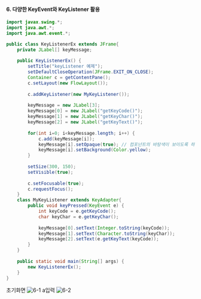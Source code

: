 #### 6. 다양한 KeyEvent와 KeyListener 활용

```java
import javax.swing.*;
import java.awt.*;
import java.awt.event.*;

public class KeyListenerEx extends JFrame{
	private JLabel[] keyMessage;
	
	public KeyListenerEx() {
		setTitle("keyListener 예제");
		setDefaultCloseOperation(JFrame.EXIT_ON_CLOSE);
		Container c = getContentPane();
		c.setLayout(new FlowLayout());
		
		c.addKeyListener(new MyKeyListener());
		
		keyMessage = new JLabel[3];
		keyMessage[0] = new JLabel("getKeyCode()");
		keyMessage[1] = new JLabel("getKeyChar()");
		keyMessage[2] = new JLabel("getKeyText()");
		
		for(int i=0; i<keyMessage.length; i++) {
			c.add(keyMessage[i]);
			keyMessage[i].setOpaque(true); // 컴포넌트의 바탕색이 보이도록 하기 위해서는 컴포넌트가 불투명하게 지정되어야한다
			keyMessage[i].setBackground(Color.yellow);
		}
		
		setSize(300, 150);
		setVisible(true);
		
		c.setFocusable(true);
		c.requestFocus();
	}
	class MyKeyListener extends KeyAdapter{
		public void keyPressed(KeyEvent e) {
			int keyCode = e.getKeyCode();
			char keyChar = e.getKeyChar();
			
			keyMessage[0].setText(Integer.toString(keyCode));
			keyMessage[1].setText(Character.toString(keyChar));
			keyMessage[2].setText(e.getKeyText(keyCode));
		}
	}
	
	public static void main(String[] args) {
		new KeyListenerEx();
	}
}
```
초기화면
![6-1](https://user-images.githubusercontent.com/66901172/92073569-f9f7fe00-edee-11ea-80d3-7dc94ff3f977.PNG)
a입력
![6-2](https://user-images.githubusercontent.com/66901172/92073570-f9f7fe00-edee-11ea-9c52-e014e5fa3a24.PNG)

